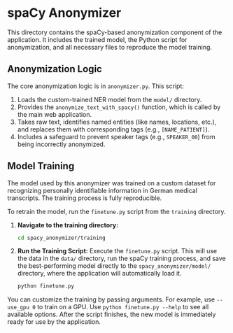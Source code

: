 # spaCy Anonymizer

This directory contains the spaCy-based anonymization component of the application. It includes the trained model, the Python script for anonymization, and all necessary files to reproduce the model training.

## Anonymization Logic

The core anonymization logic is in `anonymizer.py`. This script:
1.  Loads the custom-trained NER model from the `model/` directory.
2.  Provides the `anonymize_text_with_spacy()` function, which is called by the main web application.
3.  Takes raw text, identifies named entities (like names, locations, etc.), and replaces them with corresponding tags (e.g., `[NAME_PATIENT]`).
4.  Includes a safeguard to prevent speaker tags (e.g., `SPEAKER_00`) from being incorrectly anonymized.

## Model Training

The model used by this anonymizer was trained on a custom dataset for recognizing personally identifiable information in German medical transcripts. The training process is fully reproducible.

To retrain the model, run the `finetune.py` script from the `training` directory.

1.  **Navigate to the training directory:**
    ```bash
    cd spacy_anonymizer/training
    ```

2.  **Run the Training Script:**
    Execute the `finetune.py` script. This will use the data in the `data/` directory, run the spaCy training process, and save the best-performing model directly to the `spacy_anonymizer/model/` directory, where the application will automatically load it.
    ```bash
    python finetune.py
    ```

You can customize the training by passing arguments. For example, use `--use_gpu 0` to train on a GPU. Use `python finetune.py --help` to see all available options. After the script finishes, the new model is immediately ready for use by the application. 